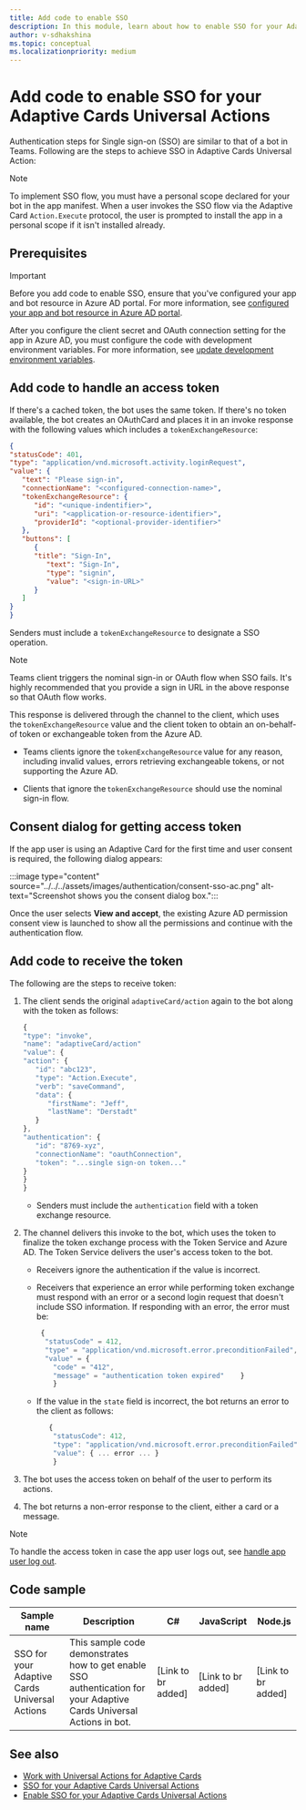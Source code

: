 ```yaml
---
title: Add code to enable SSO
description: In this module, learn about how to enable SSO for your Adaptive Cards Universal Actions.
author: v-sdhakshina
ms.topic: conceptual
ms.localizationpriority: medium
---
```


# Add code to enable SSO for your Adaptive Cards Universal Actions

Authentication steps for Single sign-on (SSO) are similar to that of a bot in Teams. Following are the steps to achieve SSO in Adaptive Cards Universal Action:

> [!NOTE]
> To implement SSO flow, you must have a personal scope declared for your bot in the app manifest. When a user invokes the SSO flow via the Adaptive Card `Action.Execute` protocol, the user is prompted to install the app in a personal scope if it isn't installed already.

## Prerequisites

> [!IMPORTANT]
> Before you add code to enable SSO, ensure that you've configured your app and bot resource in Azure AD portal. For more information, see [configured your app and bot resource in Azure AD portal](../../../bots/how-to/authentication/bot-sso-register-aad.md).

After you configure the client secret and OAuth connection setting for the app in Azure AD, you must configure the code with development environment variables. For more information, see [update development environment variables](../../../bots/how-to/authentication/bot-sso-code.md#update-development-environment-variables).

## Add code to handle an access token

If there's a cached token, the bot uses the same token. If there's no token available, the bot creates an OAuthCard and places it in an invoke response with the following values which includes a `tokenExchangeResource`:

```JSON
{
"statusCode": 401,
"type": "application/vnd.microsoft.activity.loginRequest",
"value": {
   "text": "Please sign-in",
   "connectionName": "<configured-connection-name>",
   "tokenExchangeResource": {
      "id": "<unique-indentifier>",
      "uri": "<application-or-resource-identifier>",
      "providerId": "<optional-provider-identifier>"
   },
   "buttons": [
      {
      "title": "Sign-In",
         "text": "Sign-In",
         "type": "signin",
         "value": "<sign-in-URL>"
      }
   ]
}
}
```

Senders must include a `tokenExchangeResource` to designate a SSO operation.

> [!NOTE]
> Teams client triggers the nominal sign-in or OAuth flow when SSO fails. It's highly recommended that you provide a sign in URL in the above response so that OAuth flow works.

This response is delivered through the channel to the client, which uses the `tokenExchangeResource` value and the client token to obtain an on-behalf-of token or exchangeable token from the Azure AD.

* Teams clients ignore the `tokenExchangeResource` value for any reason, including invalid values, errors retrieving exchangeable tokens, or not supporting the Azure AD.

* Clients that ignore the `tokenExchangeResource` should use the nominal sign-in flow.

## Consent dialog for getting access token

If the app user is using an Adaptive Card for the first time and user consent is required, the following dialog appears:

   :::image type="content" source="../../../assets/images/authentication/consent-sso-ac.png" alt-text="Screenshot shows you the consent dialog box.":::

Once the user selects **View and accept**, the existing Azure AD permission consent view is launched to show all the permissions and continue with the authentication flow.

## Add code to receive the token

The following are the steps to receive token:

1. The client sends the original `adaptiveCard/action` again to the bot along with the token as follows:

    ```javascript
    {
    "type": "invoke",
    "name": "adaptiveCard/action"
    "value": {
    "action": {
       "id": "abc123",
       "type": "Action.Execute",
       "verb": "saveCommand",
       "data": {
          "firstName": "Jeff",
          "lastName": "Derstadt"
       }
    },
    "authentication": {
       "id": "8769-xyz",
       "connectionName": "oauthConnection",
       "token": "...single sign-on token..."
    }
    }
    }
    ```

    * Senders must include the `authentication` field with a token exchange resource.

1. The channel delivers this invoke to the bot, which uses the token to finalize the token exchange process with the Token Service and Azure AD. The Token Service delivers the user's access token to the bot.
   * Receivers ignore the authentication if the value is incorrect.
   * Receivers that experience an error while performing token exchange must respond with an error or a second login request that doesn't include SSO information. If responding with an error, the error must be:

        ```javascript
         {
          "statusCode" = 412,
          "type" = "application/vnd.microsoft.error.preconditionFailed",
          "value" = {
            "code" = "412",
            "message" = "authentication token expired"    }
            }
        ```

   * If the value in the `state` field is incorrect, the bot returns an error to the client as follows:

        ```javascript
           {
            "statusCode": 412,
            "type": "application/vnd.microsoft.error.preconditionFailed",
            "value": { ... error ... }
            }
        ```

1. The bot uses the access token on behalf of the user to perform its actions.
1. The bot returns a non-error response to the client, either a card or a message.

> [!NOTE]
> To handle the access token in case the app user logs out, see [handle app user log out](../../../bots/how-to/authentication/bot-sso-code.md#handle-app-user-log-out).

## Code sample

| **Sample name** | **Description** | **C#** | **JavaScript** | **Node.js** |
| --- | --- | --- | --- | --- |
| SSO for your Adaptive Cards Universal Actions | This sample code demonstrates how to get enable SSO authentication for your Adaptive Cards Universal Actions in bot. | [Link to br added] | [Link to br added] | [Link to br added] |

## See also

* [Work with Universal Actions for Adaptive Cards](Work-with-Universal-Actions-for-Adaptive-Cards.md)
* [SSO for your Adaptive Cards Universal Actions](enable-sso-for-your-adaptive-cards-universal-action.md)
* [Enable SSO for your Adaptive Cards Universal Actions](sso-adaptive-cards-universal-action.md)
